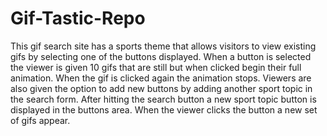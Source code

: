 # Gif-Tastic-Repo

This gif search site has a sports theme that allows visitors to view existing gifs by selecting one of the buttons displayed. When a button is selected the viewer is given 10 gifs that are still but when clicked begin their full animation. When the gif is clicked again the animation stops. Viewers are also given the option to add new buttons by adding another sport topic in the search form. After hitting the search button a new sport topic button is displayed in the buttons area. When the viewer clicks the button a new set of gifs appear.
